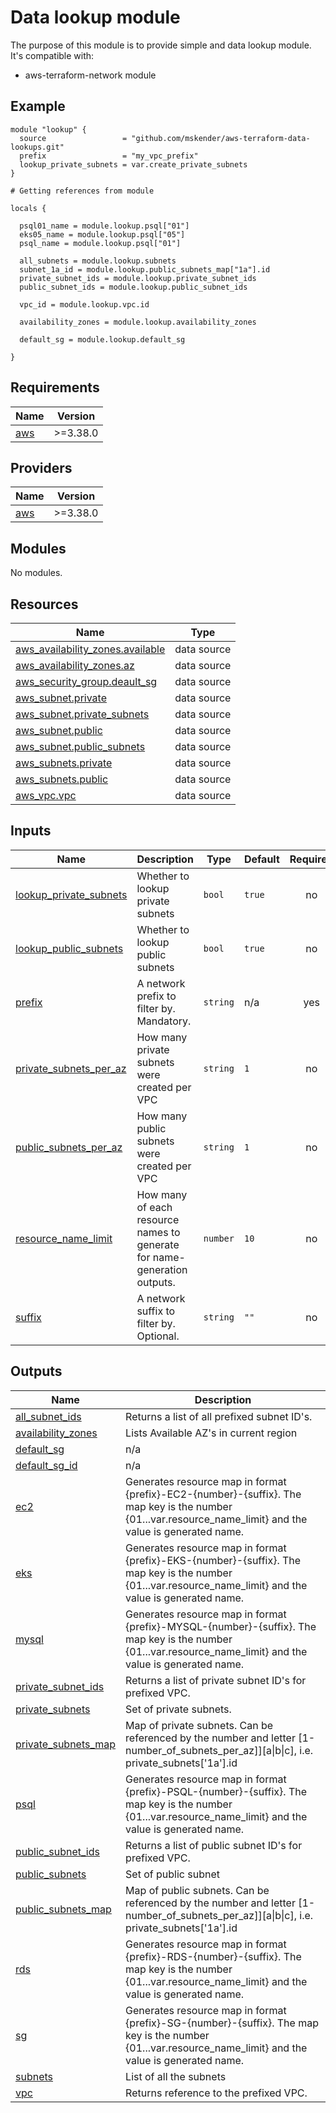 # Data lookup module

The purpose of this module is to provide simple and data lookup module.
It's compatible with:

- aws-terraform-network module

## Example

```
module "lookup" {
  source                 = "github.com/mskender/aws-terraform-data-lookups.git"
  prefix                 = "my_vpc_prefix"
  lookup_private_subnets = var.create_private_subnets
}

# Getting references from module

locals {

  psql01_name = module.lookup.psql["01"]
  eks05_name = module.lookup.psql["05"]
  psql_name = module.lookup.psql["01"]
   
  all_subnets = module.lookup.subnets
  subnet_1a_id = module.lookup.public_subnets_map["1a"].id
  private_subnet_ids = module.lookup.private_subnet_ids
  public_subnet_ids = module.lookup.public_subnet_ids

  vpc_id = module.lookup.vpc.id

  availability_zones = module.lookup.availability_zones

  default_sg = module.lookup.default_sg

}

```

## Requirements

| Name | Version |
|------|---------|
| <a name="requirement_aws"></a> [aws](#requirement\_aws) | >=3.38.0 |

## Providers

| Name | Version |
|------|---------|
| <a name="provider_aws"></a> [aws](#provider\_aws) | >=3.38.0 |

## Modules

No modules.

## Resources

| Name | Type |
|------|------|
| [aws_availability_zones.available](https://registry.terraform.io/providers/hashicorp/aws/latest/docs/data-sources/availability_zones) | data source |
| [aws_availability_zones.az](https://registry.terraform.io/providers/hashicorp/aws/latest/docs/data-sources/availability_zones) | data source |
| [aws_security_group.deault_sg](https://registry.terraform.io/providers/hashicorp/aws/latest/docs/data-sources/security_group) | data source |
| [aws_subnet.private](https://registry.terraform.io/providers/hashicorp/aws/latest/docs/data-sources/subnet) | data source |
| [aws_subnet.private_subnets](https://registry.terraform.io/providers/hashicorp/aws/latest/docs/data-sources/subnet) | data source |
| [aws_subnet.public](https://registry.terraform.io/providers/hashicorp/aws/latest/docs/data-sources/subnet) | data source |
| [aws_subnet.public_subnets](https://registry.terraform.io/providers/hashicorp/aws/latest/docs/data-sources/subnet) | data source |
| [aws_subnets.private](https://registry.terraform.io/providers/hashicorp/aws/latest/docs/data-sources/subnets) | data source |
| [aws_subnets.public](https://registry.terraform.io/providers/hashicorp/aws/latest/docs/data-sources/subnets) | data source |
| [aws_vpc.vpc](https://registry.terraform.io/providers/hashicorp/aws/latest/docs/data-sources/vpc) | data source |

## Inputs

| Name | Description | Type | Default | Required |
|------|-------------|------|---------|:--------:|
| <a name="input_lookup_private_subnets"></a> [lookup\_private\_subnets](#input\_lookup\_private\_subnets) | Whether to lookup private subnets | `bool` | `true` | no |
| <a name="input_lookup_public_subnets"></a> [lookup\_public\_subnets](#input\_lookup\_public\_subnets) | Whether to lookup public subnets | `bool` | `true` | no |
| <a name="input_prefix"></a> [prefix](#input\_prefix) | A network prefix to filter by. Mandatory. | `string` | n/a | yes |
| <a name="input_private_subnets_per_az"></a> [private\_subnets\_per\_az](#input\_private\_subnets\_per\_az) | How many private subnets were created per VPC | `string` | `1` | no |
| <a name="input_public_subnets_per_az"></a> [public\_subnets\_per\_az](#input\_public\_subnets\_per\_az) | How many public subnets were created per VPC | `string` | `1` | no |
| <a name="input_resource_name_limit"></a> [resource\_name\_limit](#input\_resource\_name\_limit) | How many of each resource names to generate for name-generation outputs. | `number` | `10` | no |
| <a name="input_suffix"></a> [suffix](#input\_suffix) | A network suffix to filter by. Optional. | `string` | `""` | no |

## Outputs

| Name | Description |
|------|-------------|
| <a name="output_all_subnet_ids"></a> [all\_subnet\_ids](#output\_all\_subnet\_ids) | Returns a list of all prefixed subnet ID's. |
| <a name="output_availability_zones"></a> [availability\_zones](#output\_availability\_zones) | Lists Available AZ's in current region |
| <a name="output_default_sg"></a> [default\_sg](#output\_default\_sg) | n/a |
| <a name="output_default_sg_id"></a> [default\_sg\_id](#output\_default\_sg\_id) | n/a |
| <a name="output_ec2"></a> [ec2](#output\_ec2) | Generates resource map in format {prefix}-EC2-{number}-{suffix}. The map key is the number {01...var.resource\_name\_limit} and the value is generated name. |
| <a name="output_eks"></a> [eks](#output\_eks) | Generates resource map in format {prefix}-EKS-{number}-{suffix}. The map key is the number {01...var.resource\_name\_limit} and the value is generated name. |
| <a name="output_mysql"></a> [mysql](#output\_mysql) | Generates resource map in format {prefix}-MYSQL-{number}-{suffix}. The map key is the number {01...var.resource\_name\_limit} and the value is generated name. |
| <a name="output_private_subnet_ids"></a> [private\_subnet\_ids](#output\_private\_subnet\_ids) | Returns a list of private subnet ID's for prefixed VPC. |
| <a name="output_private_subnets"></a> [private\_subnets](#output\_private\_subnets) | Set of private subnets. |
| <a name="output_private_subnets_map"></a> [private\_subnets\_map](#output\_private\_subnets\_map) | Map of private subnets. Can be referenced by the number and letter [1-number\_of\_subnets\_per\_az]][a\|b\|c], i.e. private\_subnets['1a'].id |
| <a name="output_psql"></a> [psql](#output\_psql) | Generates resource map in format {prefix}-PSQL-{number}-{suffix}. The map key is the number {01...var.resource\_name\_limit} and the value is generated name. |
| <a name="output_public_subnet_ids"></a> [public\_subnet\_ids](#output\_public\_subnet\_ids) | Returns a list of public subnet ID's for prefixed VPC. |
| <a name="output_public_subnets"></a> [public\_subnets](#output\_public\_subnets) | Set of public subnet |
| <a name="output_public_subnets_map"></a> [public\_subnets\_map](#output\_public\_subnets\_map) | Map of public subnets. Can be referenced by the number and letter [1-number\_of\_subnets\_per\_az]][a\|b\|c], i.e. private\_subnets['1a'].id |
| <a name="output_rds"></a> [rds](#output\_rds) | Generates resource map in format {prefix}-RDS-{number}-{suffix}. The map key is the number {01...var.resource\_name\_limit} and the value is generated name. |
| <a name="output_sg"></a> [sg](#output\_sg) | Generates resource map in format {prefix}-SG-{number}-{suffix}. The map key is the number {01...var.resource\_name\_limit} and the value is generated name. |
| <a name="output_subnets"></a> [subnets](#output\_subnets) | List of all the subnets |
| <a name="output_vpc"></a> [vpc](#output\_vpc) | Returns reference to the prefixed VPC. |
